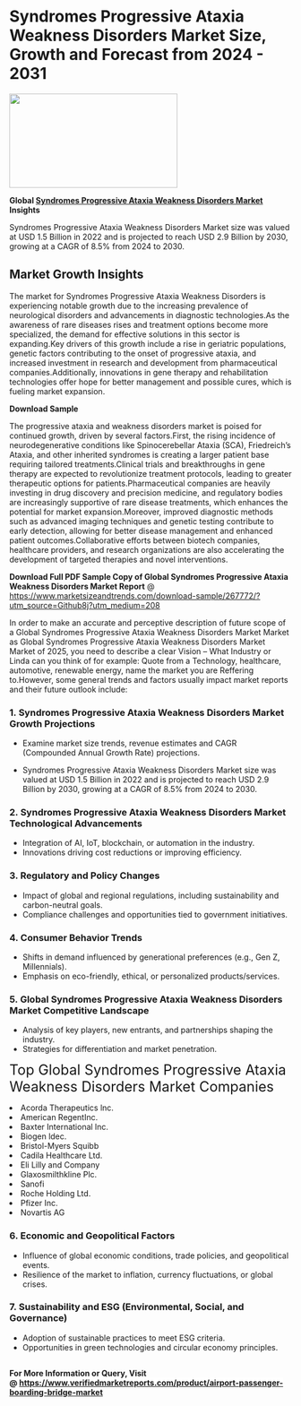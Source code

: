 <H1>Syndromes Progressive Ataxia Weakness Disorders Market Size, Growth and Forecast from 2024 - 2031</H1><img class="aligncenter size-medium wp-image-584254" src="https://thirdeyenews.in/wp-content/uploads/2024/09/Global-Market-Research-300x168.jpeg" alt="" width="300" height="168" /><p><strong>Global&nbsp;<a href="https://www.marketsizeandtrends.com/download-sample/267772/?utm_source=Github8j?utm_medium=208">Syndromes Progressive Ataxia Weakness Disorders Market</a> Insights</strong></p><p>Syndromes Progressive Ataxia Weakness Disorders Market size was valued at USD 1.5 Billion in 2022 and is projected to reach USD 2.9 Billion by 2030, growing at a CAGR of 8.5% from 2024 to 2030.</p><p><h2>Market Growth Insights</h2> <p>The market for Syndromes Progressive Ataxia Weakness Disorders is experiencing notable growth due to the increasing prevalence of neurological disorders and advancements in diagnostic technologies.As the awareness of rare diseases rises and treatment options become more specialized, the demand for effective solutions in this sector is expanding.Key drivers of this growth include a rise in geriatric populations, genetic factors contributing to the onset of progressive ataxia, and increased investment in research and development from pharmaceutical companies.Additionally, innovations in gene therapy and rehabilitation technologies offer hope for better management and possible cures, which is fueling market expansion.</p> <p><strong>Download Sample</strong></p> <p>The progressive ataxia and weakness disorders market is poised for continued growth, driven by several factors.First, the rising incidence of neurodegenerative conditions like Spinocerebellar Ataxia (SCA), Friedreich’s Ataxia, and other inherited syndromes is creating a larger patient base requiring tailored treatments.Clinical trials and breakthroughs in gene therapy are expected to revolutionize treatment protocols, leading to greater therapeutic options for patients.Pharmaceutical companies are heavily investing in drug discovery and precision medicine, and regulatory bodies are increasingly supportive of rare disease treatments, which enhances the potential for market expansion.Moreover, improved diagnostic methods such as advanced imaging techniques and genetic testing contribute to early detection, allowing for better disease management and enhanced patient outcomes.Collaborative efforts between biotech companies, healthcare providers, and research organizations are also accelerating the development of targeted therapies and novel interventions.<p><span class=""><strong>Download Full PDF Sample Copy of Global Syndromes Progressive Ataxia Weakness Disorders Market Report</strong> @ <a href="https://www.marketsizeandtrends.com/download-sample/267772/?utm_source=Github8j?utm_medium=208" target="_blank">https://www.marketsizeandtrends.com/download-sample/267772/?utm_source=Github8j?utm_medium=208</a></span></p><p>In order to make an accurate and perceptive description of future scope of a Global&nbsp;Syndromes Progressive Ataxia Weakness Disorders Market Market as Global&nbsp;Syndromes Progressive Ataxia Weakness Disorders Market Market of 2025, you need to describe a clear Vision &ndash; What Industry or Linda can you think of for example: Quote from a Technology, healthcare, automotive, renewable energy, name the market you are Reffering to.However, some general trends and factors usually impact market reports and their future outlook include:</p><h3>1.&nbsp;<strong>Syndromes Progressive Ataxia Weakness Disorders Market Growth Projections</strong></h3><ul><li>Examine market size trends, revenue estimates and CAGR (Compounded Annual Growth Rate) projections.</li><li><p>Syndromes Progressive Ataxia Weakness Disorders Market size was valued at USD 1.5 Billion in 2022 and is projected to reach USD 2.9 Billion by 2030, growing at a CAGR of 8.5% from 2024 to 2030.</p></li></ul><h3>2.&nbsp;<strong>Syndromes Progressive Ataxia Weakness Disorders Market Technological Advancements</strong></h3><ul><li>Integration of AI, IoT, blockchain, or automation in the industry.</li><li>Innovations driving cost reductions or improving efficiency.</li></ul><h3>3.&nbsp;<strong>Regulatory and Policy Changes</strong></h3><ul><li>Impact of global and regional regulations, including sustainability and carbon-neutral goals.</li><li>Compliance challenges and opportunities tied to government initiatives.</li></ul><h3>4.&nbsp;<strong>Consumer Behavior Trends</strong></h3><ul><li>Shifts in demand influenced by generational preferences (e.g., Gen Z, Millennials).</li><li>Emphasis on eco-friendly, ethical, or personalized products/services.</li></ul><h3>5.&nbsp;<strong>Global Syndromes Progressive Ataxia Weakness Disorders Market Competitive Landscape</strong></h3><ul><li>Analysis of key players, new entrants, and partnerships shaping the industry.</li><li>Strategies for differentiation and market penetration.</li></ul><p data-pm-slice="1 1 []"><span style="color: inherit; font-family: inherit; font-size: 25px;">Top Global Syndromes Progressive Ataxia Weakness Disorders Market Companies</span></p><div class="" data-test-id=""><p><li>Acorda Therapeutics lnc.</li><li> American RegentInc.</li><li> Baxter International lnc.</li><li> Biogen ldec.</li><li> Bristol-Myers Squibb</li><li> Cadila Healthcare Ltd.</li><li> Eli Lilly and Company</li><li> Glaxosmilthkline Plc.</li><li> Sanofi</li><li> Roche Holding Ltd.</li><li> Pfizer Inc.</li><li> Novartis AG</li></p></div><h3>6.&nbsp;<strong>Economic and Geopolitical Factors</strong></h3><ul><li>Influence of global economic conditions, trade policies, and geopolitical events.</li><li>Resilience of the market to inflation, currency fluctuations, or global crises.</li></ul><h3>7.&nbsp;<strong>Sustainability and ESG (Environmental, Social, and Governance)</strong></h3><ul><li>Adoption of sustainable practices to meet ESG criteria.</li><li>Opportunities in green technologies and circular economy principles.</li></ul><h2><strong style="font-size: 14px;">For More Information or Query, Visit @&nbsp;</strong><a style="background-color: #ffffff; font-size: 14px;" href="https://www.marketsizeandtrends.com/report/syndromes-progressive-ataxia-weakness-disorders-market/" target="_blank">https://www.verifiedmarketreports.com/product/airport-passenger-boarding-bridge-market</a></h2>